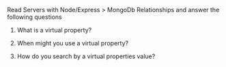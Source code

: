 Read Servers with Node/Express > MongoDb Relationships and answer the following questions
1. What is a virtual property?

2. When might you use a virtual property?

3. How do you search by a virtual properties value?